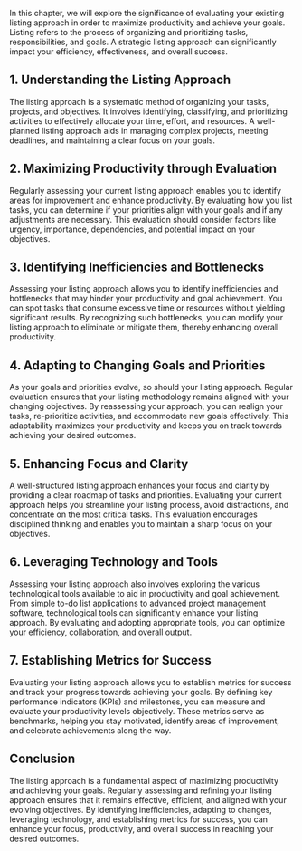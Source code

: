 
In this chapter, we will explore the significance of evaluating your existing listing approach in order to maximize productivity and achieve your goals. Listing refers to the process of organizing and prioritizing tasks, responsibilities, and goals. A strategic listing approach can significantly impact your efficiency, effectiveness, and overall success.

## 1\. Understanding the Listing Approach

The listing approach is a systematic method of organizing your tasks, projects, and objectives. It involves identifying, classifying, and prioritizing activities to effectively allocate your time, effort, and resources. A well-planned listing approach aids in managing complex projects, meeting deadlines, and maintaining a clear focus on your goals.

## 2. Maximizing Productivity through Evaluation

Regularly assessing your current listing approach enables you to identify areas for improvement and enhance productivity. By evaluating how you list tasks, you can determine if your priorities align with your goals and if any adjustments are necessary. This evaluation should consider factors like urgency, importance, dependencies, and potential impact on your objectives.

## 3. Identifying Inefficiencies and Bottlenecks

Assessing your listing approach allows you to identify inefficiencies and bottlenecks that may hinder your productivity and goal achievement. You can spot tasks that consume excessive time or resources without yielding significant results. By recognizing such bottlenecks, you can modify your listing approach to eliminate or mitigate them, thereby enhancing overall productivity.

## 4. Adapting to Changing Goals and Priorities

As your goals and priorities evolve, so should your listing approach. Regular evaluation ensures that your listing methodology remains aligned with your changing objectives. By reassessing your approach, you can realign your tasks, re-prioritize activities, and accommodate new goals effectively. This adaptability maximizes your productivity and keeps you on track towards achieving your desired outcomes.

## 5. Enhancing Focus and Clarity

A well-structured listing approach enhances your focus and clarity by providing a clear roadmap of tasks and priorities. Evaluating your current approach helps you streamline your listing process, avoid distractions, and concentrate on the most critical tasks. This evaluation encourages disciplined thinking and enables you to maintain a sharp focus on your objectives.

## 6. Leveraging Technology and Tools

Assessing your listing approach also involves exploring the various technological tools available to aid in productivity and goal achievement. From simple to-do list applications to advanced project management software, technological tools can significantly enhance your listing approach. By evaluating and adopting appropriate tools, you can optimize your efficiency, collaboration, and overall output.

## 7. Establishing Metrics for Success

Evaluating your listing approach allows you to establish metrics for success and track your progress towards achieving your goals. By defining key performance indicators (KPIs) and milestones, you can measure and evaluate your productivity levels objectively. These metrics serve as benchmarks, helping you stay motivated, identify areas of improvement, and celebrate achievements along the way.

## Conclusion

The listing approach is a fundamental aspect of maximizing productivity and achieving your goals. Regularly assessing and refining your listing approach ensures that it remains effective, efficient, and aligned with your evolving objectives. By identifying inefficiencies, adapting to changes, leveraging technology, and establishing metrics for success, you can enhance your focus, productivity, and overall success in reaching your desired outcomes.